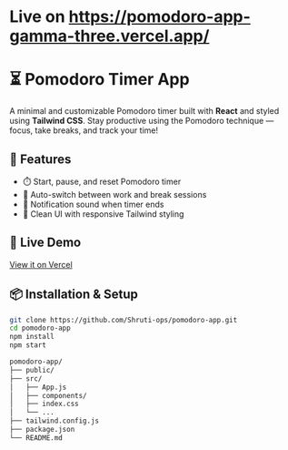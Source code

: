 # Live on https://pomodoro-app-gamma-three.vercel.app/

# ⏳ Pomodoro Timer App

A minimal and customizable Pomodoro timer built with **React** and styled using **Tailwind CSS**. Stay productive using the Pomodoro technique — focus, take breaks, and track your time!

## 🌟 Features

- ⏱️ Start, pause, and reset Pomodoro timer
- 🔁 Auto-switch between work and break sessions
- 🔔 Notification sound when timer ends
- 🎨 Clean UI with responsive Tailwind styling

## 🚀 Live Demo

[View it on Vercel](https://pomodoro-app-gamma-three.vercel.app/)  

## 📦 Installation & Setup

```bash
git clone https://github.com/Shruti-ops/pomodoro-app.git
cd pomodoro-app
npm install
npm start

pomodoro-app/
├── public/
├── src/
│   ├── App.js
│   ├── components/
│   ├── index.css
│   └── ...
├── tailwind.config.js
├── package.json
└── README.md
